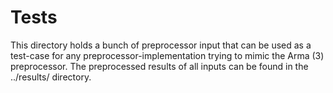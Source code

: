 # Tests
This directory holds a bunch of preprocessor input that can be used as a test-case for any preprocessor-implementation trying to mimic the Arma (3) preprocessor. The preprocessed results of all inputs can be found in the ../results/ directory.
